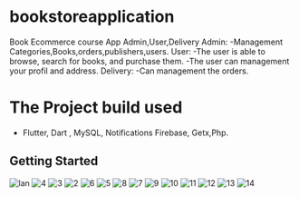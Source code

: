 # bookstoreapplication

Book Ecommerce course App
Admin,User,Delivery
Admin:
-Management Categories,Books,orders,publishers,users.
User:
-The user is able to browse, search for books, and purchase them.
-The user can management your profil and address.
Delivery:
-Can management the orders.
# The Project build used
- Flutter, Dart , MySQL, Notifications Firebase, Getx,Php.
## Getting Started
![lan](https://github.com/user-attachments/assets/a72de98f-9f48-4c6a-b840-c5383fc3c4da)
![4](https://github.com/user-attachments/assets/ed593f31-07e0-4534-aeda-8650ef867484) ![3](https://github.com/user-attachments/assets/ca22f823-ffb0-4ba8-9fd0-3cb6fff5feb0)
![2](https://github.com/user-attachments/assets/869539c1-7f09-482b-be93-25d7a35c00ef) ![6](https://github.com/user-attachments/assets/9a3513fd-9940-41f6-9a17-d5307e6ca3ca)
![5](https://github.com/user-attachments/assets/7f799c49-e532-4533-985a-8a96bf2ccd0e) ![8](https://github.com/user-attachments/assets/47b93ef5-7dbc-4da4-adc2-04bd2091e74a)
![7](https://github.com/user-attachments/assets/9be9f6ff-7415-4920-be29-5c05695924a8) ![9](https://github.com/user-attachments/assets/37aaf240-f320-4458-990b-f05a76e7fb91)
![10](https://github.com/user-attachments/assets/f2777869-df62-42b2-bb3a-0c39d860aa68) ![11](https://github.com/user-attachments/assets/fe619ef0-bcc7-4bc3-9051-a87f43ff92c0) ![12](https://github.com/user-attachments/assets/fe18ec46-0e27-4606-8965-f47f6c81248d) ![13](https://github.com/user-attachments/assets/4773ba68-1cd8-4577-b734-bd45daa301ca) ![14](https://github.com/user-attachments/assets/ff1da0b2-595d-4dcd-bfb3-2246ca4d1774)










